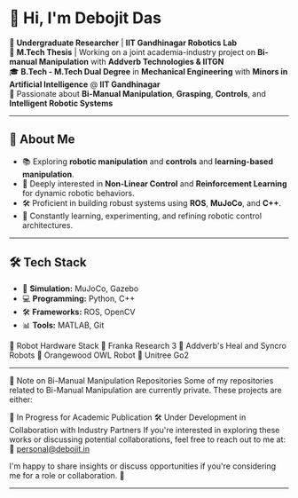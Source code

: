 # 👋 Hi, I'm **Debojit Das**  

🔬 **Undergraduate Researcher** | **IIT Gandhinagar Robotics Lab**  
📜 **M.Tech Thesis** | Working on a joint academia-industry project on **Bi-manual Manipulation** with **Addverb Technologies & IITGN**  
🎓 **B.Tech - M.Tech Dual Degree** in **Mechanical Engineering** with **Minors in Artificial Intelligence** @ **IIT Gandhinagar**  
🤖 Passionate about **Bi-Manual Manipulation**, **Grasping**, **Controls**, and **Intelligent Robotic Systems**  


---

## 🚀 **About Me**  
- 📚 Exploring **robotic manipulation** and **controls** and **learning-based manipulation**.
- 🧠 Deeply interested in **Non-Linear Control** and **Reinforcement Learning** for dynamic robotic behaviors.  
- 🛠️ Proficient in building robust systems using **ROS**, **MuJoCo**, and **C++**.  
- 🧩 Constantly learning, experimenting, and refining robotic control architectures.  

---

## 🛠️ **Tech Stack**  
- 🤖 **Simulation:** MuJoCo, Gazebo  
- 💻 **Programming:** Python, C++  
- 🛠️ **Frameworks:** ROS, OpenCV  
- 📊 **Tools:** MATLAB, Git  

🤖 Robot Hardware Stack
🦾 Franka Research 3
🤖 Addverb's Heal and Syncro Robots
🦿 Orangewood OWL Robot
🐾 Unitree Go2

---

📄 Note on Bi-Manual Manipulation Repositories
Some of my repositories related to Bi-Manual Manipulation are currently private. These projects are either:

📝 In Progress for Academic Publication
🛠️ Under Development in Collaboration with Industry Partners
If you're interested in exploring these works or discussing potential collaborations, feel free to reach out to me at:
📧 personal@debojit.in

I'm happy to share insights or discuss opportunities if you're considering me for a role or collaboration. 🚀 

---
